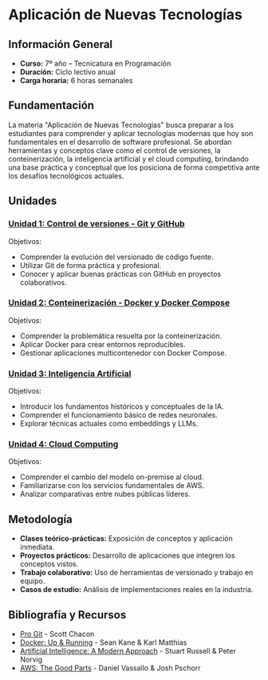 # Aplicación de Nuevas Tecnologías

## Información General
- **Curso:** 7º año – Tecnicatura en Programación
- **Duración:** Ciclo lectivo anual
- **Carga horaria:** 6 horas semanales 

## Fundamentación

La materia "Aplicación de Nuevas Tecnologías" busca preparar a los estudiantes para comprender y aplicar tecnologías modernas que hoy son fundamentales en el desarrollo de software profesional. Se abordan herramientas y conceptos clave como el control de versiones, la conteinerización, la inteligencia artificial y el cloud computing, brindando una base práctica y conceptual que los posiciona de forma competitiva ante los desafíos tecnológicos actuales.

## Unidades

### [Unidad 1: Control de versiones - Git y GitHub](01-Git-Github/README.md)

Objetivos:
- Comprender la evolución del versionado de código fuente.
- Utilizar Git de forma práctica y profesional.
- Conocer y aplicar buenas prácticas con GitHub en proyectos colaborativos.

### [Unidad 2: Conteinerización - Docker y Docker Compose](02-Containerizacion/README.md)

Objetivos:
- Comprender la problemática resuelta por la conteinerización.
- Aplicar Docker para crear entornos reproducibles.
- Gestionar aplicaciones multicontenedor con Docker Compose.

### [Unidad 3: Inteligencia Artificial](03-Inteligencia-Artificial/README.md)

Objetivos:
- Introducir los fundamentos históricos y conceptuales de la IA.
- Comprender el funcionamiento básico de redes neuronales.
- Explorar técnicas actuales como embeddings y LLMs.

### [Unidad 4: Cloud Computing](04-Cloud-Computing/README.md)

Objetivos:
- Comprender el cambio del modelo on-premise al cloud.
- Familiarizarse con los servicios fundamentales de AWS.
- Analizar comparativas entre nubes públicas líderes.

## Metodología

- **Clases teórico-prácticas:** Exposición de conceptos y aplicación inmediata.
- **Proyectos prácticos:** Desarrollo de aplicaciones que integren los conceptos vistos.
- **Trabajo colaborativo:** Uso de herramientas de versionado y trabajo en equipo.
- **Casos de estudio:** Análisis de implementaciones reales en la industria.

## Bibliografía y Recursos

- [Pro Git](https://git-scm.com/book/es/v2) - Scott Chacon
- [Docker: Up & Running](https://www.oreilly.com/library/view/docker-up/9781492036722/) - Sean Kane & Karl Matthias
- [Artificial Intelligence: A Modern Approach](http://aima.cs.berkeley.edu/) - Stuart Russell & Peter Norvig
- [AWS: The Good Parts](https://www.oreilly.com/library/view/aws-the-good/9781098142308/) - Daniel Vassallo & Josh Pschorr 